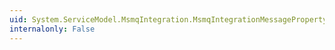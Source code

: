 ```yaml
---
uid: System.ServiceModel.MsmqIntegration.MsmqIntegrationMessageProperty.ResponseQueue
internalonly: False
---
```

